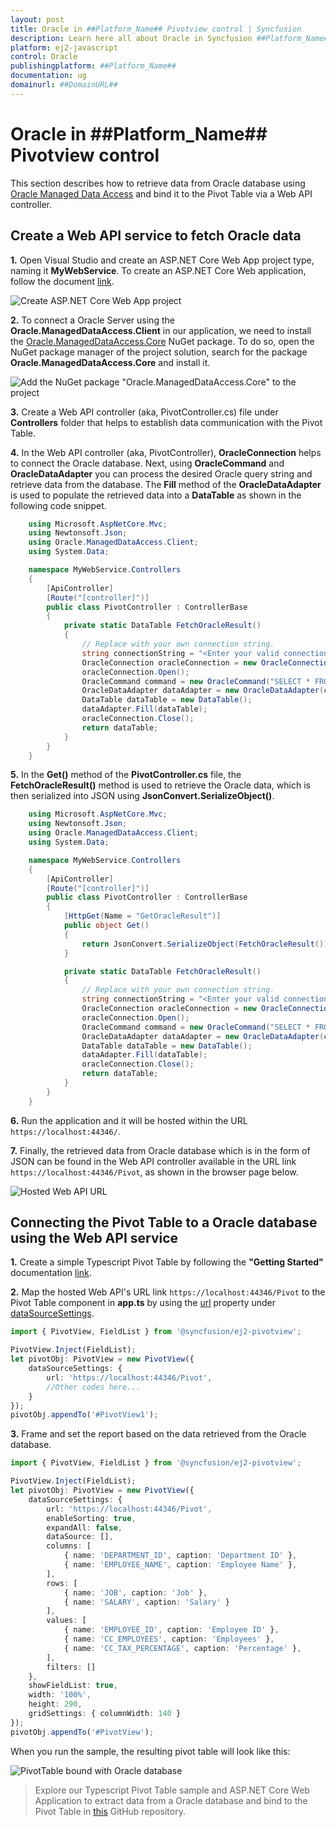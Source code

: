 ```yaml
---
layout: post
title: Oracle in ##Platform_Name## Pivotview control | Syncfusion
description: Learn here all about Oracle in Syncfusion ##Platform_Name## Pivotview control of Syncfusion Essential JS 2 and more.
platform: ej2-javascript
control: Oracle 
publishingplatform: ##Platform_Name##
documentation: ug
domainurl: ##DomainURL##
---
```


# Oracle in ##Platform_Name## Pivotview control

This section describes how to retrieve data from Oracle database using [Oracle Managed Data Access](https://www.nuget.org/packages/Oracle.ManagedDataAccess) and bind it to the Pivot Table via a Web API controller.

## Create a Web API service to fetch Oracle data

**1.** Open Visual Studio and create an ASP.NET Core Web App project type, naming it **MyWebService**. To create an ASP.NET Core Web application, follow the document [link](https://learn.microsoft.com/en-us/visualstudio/get-started/csharp/tutorial-aspnet-core?view=vs-2022).

![Create ASP.NET Core Web App project](../images/azure-asp-core-web-service-create.png)

**2.** To connect a Oracle Server using the **Oracle.ManagedDataAccess.Client** in our application, we need to install the [Oracle.ManagedDataAccess.Core](https://www.nuget.org/packages/Oracle.ManagedDataAccess.Core/) NuGet package. To do so, open the NuGet package manager of the project solution, search for the package **Oracle.ManagedDataAccess.Core** and install it.

![Add the NuGet package "Oracle.ManagedDataAccess.Core" to the project](../images/oracle-data-nuget-package-install.png)

**3.** Create a Web API controller (aka, PivotController.cs) file under **Controllers** folder that helps to establish data communication with the Pivot Table.

**4.** In the Web API controller (aka, PivotController), **OracleConnection** helps to connect the Oracle database. Next, using **OracleCommand** and **OracleDataAdapter** you can process the desired Oracle query string and retrieve data from the database. The **Fill** method of the **OracleDataAdapter** is used to populate the retrieved data into a **DataTable** as shown in the following code snippet.

```c#
    using Microsoft.AspNetCore.Mvc;
    using Newtonsoft.Json;
    using Oracle.ManagedDataAccess.Client;
    using System.Data;

    namespace MyWebService.Controllers
    {
        [ApiController]
        [Route("[controller]")]
        public class PivotController : ControllerBase
        {
            private static DataTable FetchOracleResult()
            {
                // Replace with your own connection string.
                string connectionString = "<Enter your valid connection string here>";
                OracleConnection oracleConnection = new OracleConnection(connectionString);
                oracleConnection.Open();
                OracleCommand command = new OracleCommand("SELECT * FROM EMPLOYEES", oracleConnection);
                OracleDataAdapter dataAdapter = new OracleDataAdapter(command);
                DataTable dataTable = new DataTable();
                dataAdapter.Fill(dataTable);
                oracleConnection.Close();
                return dataTable;
            }
        }
    }

```

**5.** In the **Get()** method of the **PivotController.cs** file, the **FetchOracleResult()** method is used to retrieve the Oracle data, which is then serialized into JSON using **JsonConvert.SerializeObject()**.

```c#
    using Microsoft.AspNetCore.Mvc;
    using Newtonsoft.Json;
    using Oracle.ManagedDataAccess.Client;
    using System.Data;

    namespace MyWebService.Controllers
    {
        [ApiController]
        [Route("[controller]")]
        public class PivotController : ControllerBase
        {
            [HttpGet(Name = "GetOracleResult")]
            public object Get()
            {
                return JsonConvert.SerializeObject(FetchOracleResult());
            }

            private static DataTable FetchOracleResult()
            {
                // Replace with your own connection string.
                string connectionString = "<Enter your valid connection string here>";
                OracleConnection oracleConnection = new OracleConnection(connectionString);
                oracleConnection.Open();
                OracleCommand command = new OracleCommand("SELECT * FROM EMPLOYEES", oracleConnection);
                OracleDataAdapter dataAdapter = new OracleDataAdapter(command);
                DataTable dataTable = new DataTable();
                dataAdapter.Fill(dataTable);
                oracleConnection.Close();
                return dataTable;
            }
        }
    }

```

**6.** Run the application and it will be hosted within the URL `https://localhost:44346/`.

**7.** Finally, the retrieved data from Oracle database which is in the form of JSON can be found in the Web API controller available in the URL link `https://localhost:44346/Pivot`, as shown in the browser page below.

![Hosted Web API URL](../images/oracle-code-web-app.png)

## Connecting the Pivot Table to a Oracle database using the Web API service

**1.** Create a simple Typescript Pivot Table by following the **"Getting Started"** documentation [link](../getting-started).

**2.** Map the hosted Web API's URL link `https://localhost:44346/Pivot` to the Pivot Table component in **app.ts** by using the [url](https://ej2.syncfusion.com/documentation/api/pivotview/dataSourceSettings/#url) property under [dataSourceSettings](https://ej2.syncfusion.com/documentation/api/pivotview/dataSourceSettings/).

```ts
import { PivotView, FieldList } from '@syncfusion/ej2-pivotview';

PivotView.Inject(FieldList);
let pivotObj: PivotView = new PivotView({
    dataSourceSettings: {
        url: 'https://localhost:44346/Pivot',
        //Other codes here...
    }
});
pivotObj.appendTo('#PivotView1');

```

**3.** Frame and set the report based on the data retrieved from the Oracle database.

```ts
import { PivotView, FieldList } from '@syncfusion/ej2-pivotview';

PivotView.Inject(FieldList);
let pivotObj: PivotView = new PivotView({
    dataSourceSettings: {
        url: 'https://localhost:44346/Pivot',
        enableSorting: true,
        expandAll: false,
        dataSource: [],
        columns: [
            { name: 'DEPARTMENT_ID', caption: 'Department ID' },
            { name: 'EMPLOYEE_NAME', caption: 'Employee Name' },
        ],
        rows: [
            { name: 'JOB', caption: 'Job' },
            { name: 'SALARY', caption: 'Salary' }
        ],
        values: [
            { name: 'EMPLOYEE_ID', caption: 'Employee ID' },
            { name: 'CC_EMPLOYEES', caption: 'Employees' },
            { name: 'CC_TAX_PERCENTAGE', caption: 'Percentage' },
        ],
        filters: []
    },
    showFieldList: true,
    width: '100%',
    height: 290,
    gridSettings: { columnWidth: 140 }
});
pivotObj.appendTo('#PivotView');

```

When you run the sample, the resulting pivot table will look like this:

![PivotTable bound with Oracle database](../images/oracle-data-binding.png)

> Explore our Typescript Pivot Table sample and ASP.NET Core Web Application to extract data from a Oracle database and bind to the Pivot Table in [this](https://github.com/SyncfusionExamples/how-to-bind-Oracle-database-to-pivot-table) GitHub repository.